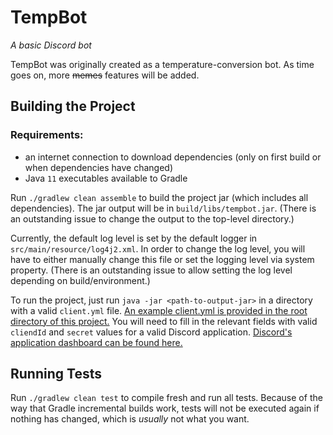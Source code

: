 # TempBot
*A basic Discord bot*

TempBot was originally created as a temperature-conversion bot. As time goes on, more ~~memes~~ features will be added.

## Building the Project

### Requirements:

- an internet connection to download dependencies (only on first build or when dependencies have changed)
- Java `11` executables available to Gradle

Run `./gradlew clean assemble` to build the project jar (which includes all dependencies). The jar output will be in `build/libs/tempbot.jar`. (There is an outstanding issue to change the output to the top-level directory.)

Currently, the default log level is set by the default logger in `src/main/resource/log4j2.xml`. In order to change the log level, you will have to either manually change this file or set the logging level via system property. (There is an outstanding issue to allow setting the log level depending on build/environment.)

To run the project, just run `java -jar <path-to-output-jar>` in a directory with a valid `client.yml` file. [An example client.yml is provided in the root directory of this project.](./client.example.yml) You will need to fill in the relevant fields with valid `cliendId` and `secret` values for a valid Discord application. [Discord's application dashboard can be found here.](https://discord.com/developers/applications)

## Running Tests

Run `./gradlew clean test` to compile fresh and run all tests. Because of the way that Gradle incremental builds work, tests will not be executed again if nothing has changed, which is _usually_ not what you want.
